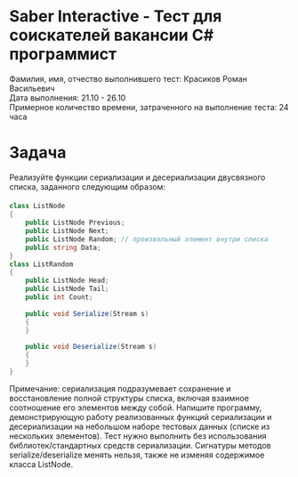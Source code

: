 # Saber Interactive - Тест для соискателей вакансии С# программист
Фамилия, имя, отчество выполнившего тест: Красиков Роман Васильевич  
Дата выполнения: 21.10 - 26.10  
Примерное количество времени, затраченного на выполнение теста: 24 часа  
# Задача
Реализуйте функции сериализации и десериализации двусвязного списка, заданного следующим
образом:
####
```C#
class ListNode
{
    public ListNode Previous;
    public ListNode Next;
    public ListNode Random; // произвольный элемент внутри списка
    public string Data;
}
class ListRandom
{
    public ListNode Head;
    public ListNode Tail;
    public int Count;
    
    public void Serialize(Stream s)
    {
    }
    
    public void Deserialize(Stream s)
    {
    }
}
```
Примечание: сериализация подразумевает сохранение и восстановление полной структуры списка,
включая взаимное соотношение его элементов между собой.
Напишите программу, демонстрирующую работу реализованных функций сериализации и
десериализации на небольшом наборе тестовых данных (списке из нескольких элементов). Тест
нужно выполнить без использования библиотек/стандартных средств сериализации. Сигнатуры
методов serialize/deserialize менять нельзя, также не изменяя содержимое класса ListNode.
